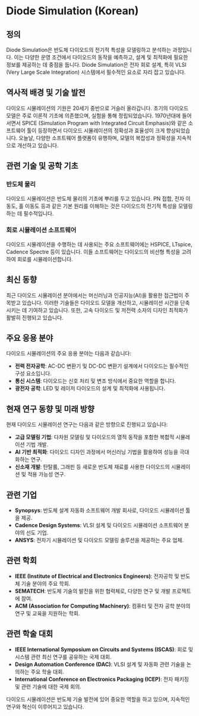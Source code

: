 # Diode Simulation (Korean)

## 정의

Diode Simulation은 반도체 다이오드의 전기적 특성을 모델링하고 분석하는 과정입니다. 이는 다양한 운영 조건에서 다이오드의 동작을 예측하고, 설계 및 최적화에 필요한 정보를 제공하는 데 중점을 둡니다. Diode Simulation은 전자 회로 설계, 특히 VLSI (Very Large Scale Integration) 시스템에서 필수적인 요소로 자리 잡고 있습니다.

## 역사적 배경 및 기술 발전

다이오드 시뮬레이션의 기원은 20세기 중반으로 거슬러 올라갑니다. 초기의 다이오드 모델은 주로 이론적 기초에 의존했으며, 실험을 통해 정립되었습니다. 1970년대에 들어서면서 SPICE (Simulation Program with Integrated Circuit Emphasis)와 같은 소프트웨어 툴이 등장하면서 다이오드 시뮬레이션의 정확성과 효율성이 크게 향상되었습니다. 오늘날, 다양한 소프트웨어 플랫폼이 유행하며, 모델의 복잡성과 정확성을 지속적으로 개선하고 있습니다.

## 관련 기술 및 공학 기초

### 반도체 물리

다이오드 시뮬레이션은 반도체 물리의 기초에 뿌리를 두고 있습니다. PN 접합, 전자 이동도, 홀 이동도 등과 같은 기본 원리를 이해하는 것은 다이오드의 전기적 특성을 모델링하는 데 필수적입니다. 

### 회로 시뮬레이션 소프트웨어

다이오드 시뮬레이션을 수행하는 데 사용되는 주요 소프트웨어에는 HSPICE, LTspice, Cadence Spectre 등이 있습니다. 이들 소프트웨어는 다이오드의 비선형 특성을 고려하여 회로를 시뮬레이션합니다.

## 최신 동향

최근 다이오드 시뮬레이션 분야에서는 머신러닝과 인공지능(AI)을 활용한 접근법이 주목받고 있습니다. 이러한 기술들은 다이오드 모델을 개선하고, 시뮬레이션 시간을 단축시키는 데 기여하고 있습니다. 또한, 고속 다이오드 및 저전력 소자의 디자인 최적화가 활발히 진행되고 있습니다.

## 주요 응용 분야

다이오드 시뮬레이션의 주요 응용 분야는 다음과 같습니다:

- **전력 전자공학**: AC-DC 변환기 및 DC-DC 변환기 설계에서 다이오드는 필수적인 구성 요소입니다.
- **통신 시스템**: 다이오드는 신호 처리 및 변조 방식에서 중요한 역할을 합니다.
- **광전자 공학**: LED 및 레이저 다이오드의 설계 및 최적화에 사용됩니다.

## 현재 연구 동향 및 미래 방향

현재 다이오드 시뮬레이션 연구는 다음과 같은 방향으로 진행되고 있습니다:

- **고급 모델링 기법**: 다차원 모델링 및 다이오드의 열적 동작을 포함한 복합적 시뮬레이션 기법 개발.
- **AI 기반 최적화**: 다이오드 디자인 과정에서 머신러닝 기법을 활용하여 성능을 극대화하는 연구.
- **신소재 개발**: 탄탈륨, 그래핀 등 새로운 반도체 재료를 사용한 다이오드의 시뮬레이션 및 적용 가능성 연구.

## 관련 기업

- **Synopsys**: 반도체 설계 자동화 소프트웨어 개발 회사로, 다이오드 시뮬레이션 툴을 제공.
- **Cadence Design Systems**: VLSI 설계 및 다이오드 시뮬레이션 소프트웨어 분야의 선도 기업.
- **ANSYS**: 전자기 시뮬레이션 및 다이오드 모델링 솔루션을 제공하는 주요 업체.

## 관련 학회

- **IEEE (Institute of Electrical and Electronics Engineers)**: 전자공학 및 반도체 기술 분야의 주요 학회.
- **SEMATECH**: 반도체 기술의 발전을 위한 협력체로, 다양한 연구 및 개발 프로젝트에 참여.
- **ACM (Association for Computing Machinery)**: 컴퓨터 및 전자 공학 분야의 연구 및 교육을 지원하는 학회.

## 관련 학술 대회

- **IEEE International Symposium on Circuits and Systems (ISCAS)**: 회로 및 시스템 관련 최신 연구를 공유하는 국제 대회.
- **Design Automation Conference (DAC)**: VLSI 설계 및 자동화 관련 기술을 논의하는 주요 학술 대회.
- **International Conference on Electronics Packaging (ICEP)**: 전자 패키징 및 관련 기술에 대한 국제 회의.

다이오드 시뮬레이션은 반도체 기술 발전에 있어 중요한 역할을 하고 있으며, 지속적인 연구와 혁신이 이루어지고 있습니다.